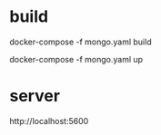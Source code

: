 # build

docker-compose -f mongo.yaml build

docker-compose -f mongo.yaml up

# server
http://localhost:5600
